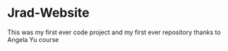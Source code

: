 # Jrad-Website

This was my first ever code project and my first ever repository thanks to Angela Yu course
